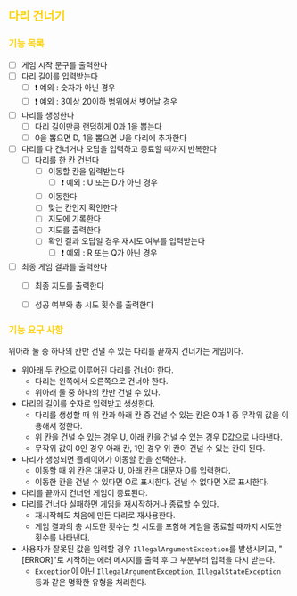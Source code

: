 ## <span style="color:#FDD20E">다리 건너기</span>

### <span style="color:#FDD20E"> 기능 목록</span>

- [ ] 게임 시작 문구를 출력한다
- [ ] 다리 길이를 입력받는다
  - [ ] ❗ 예외 : 숫자가 아닌 경우
  - [ ] ❗ 예외 : 3이상 20이하 범위에서 벗어날 경우
- [ ] 다리를 생성한다
  - [ ] 다리 길이만큼 랜덤하게 0과 1을 뽑는다
  - [ ] 0을 뽑으면 D, 1을 뽑으면 U을 다리에 추가한다
- [ ] 다리를 다 건너거나 오답을 입력하고 종료할 때까지 반복한다
  - [ ] 다리를 한 칸 건넌다
    - [ ] 이동할 칸을 입력받는다
      - [ ] ❗ 예외 : U 또는 D가 아닌 경우
    - [ ] 이동한다
    - [ ] 맞는 칸인지 확인한다
    - [ ] 지도에 기록한다
    - [ ] 지도를 출력한다
    - [ ] 확인 결과 오답일 경우 재시도 여부를 입력받는다
      - [ ] ❗ 예외 : R 또는 Q가 아닌 경우
- [ ] 최종 게임 결과를 출력한다
  - [ ] 최종 지도를 출력한다
  - [ ] 성공 여부와 총 시도 횟수를 출력한다


### <span style="color:#FDD20E"> 기능 요구 사항</span>

위아래 둘 중 하나의 칸만 건널 수 있는 다리를 끝까지 건너가는 게임이다.
- 위아래 두 칸으로 이루어진 다리를 건너야 한다.
    - 다리는 왼쪽에서 오른쪽으로 건너야 한다.
    - 위아래 둘 중 하나의 칸만 건널 수 있다.
- 다리의 길이를 숫자로 입력받고 생성한다.
    - 다리를 생성할 때 위 칸과 아래 칸 중 건널 수 있는 칸은 0과 1 중 무작위 값을 이용해서 정한다.
    - 위 칸을 건널 수 있는 경우 U, 아래 칸을 건널 수 있는 경우 D값으로 나타낸다.
    - 무작위 값이 0인 경우 아래 칸, 1인 경우 위 칸이 건널 수 있는 칸이 된다.
- 다리가 생성되면 플레이어가 이동할 칸을 선택한다.
    - 이동할 때 위 칸은 대문자 U, 아래 칸은 대문자 D를 입력한다.
    - 이동한 칸을 건널 수 있다면 O로 표시한다. 건널 수 없다면 X로 표시한다.
- 다리를 끝까지 건너면 게임이 종료된다.
- 다리를 건너다 실패하면 게임을 재시작하거나 종료할 수 있다.
    - 재시작해도 처음에 만든 다리로 재사용한다.
    - 게임 결과의 총 시도한 횟수는 첫 시도를 포함해 게임을 종료할 때까지 시도한 횟수를 나타낸다.
- 사용자가 잘못된 값을 입력할 경우 `IllegalArgumentException`를 발생시키고, "[ERROR]"로 시작하는 에러 메시지를 출력 후 그 부분부터 입력을 다시 받는다.
    - `Exception`이 아닌 `IllegalArgumentException`, `IllegalStateException` 등과 같은 명확한 유형을 처리한다.